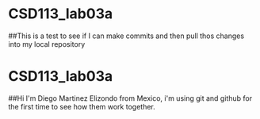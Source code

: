 # CSD113_lab03a
##This is a test to see if I can make commits and then pull thos changes into my local repository 
# CSD113_lab03a
##Hi I'm Diego Martinez Elizondo from Mexico, i'm using git and github for the first time to see how them work together.
